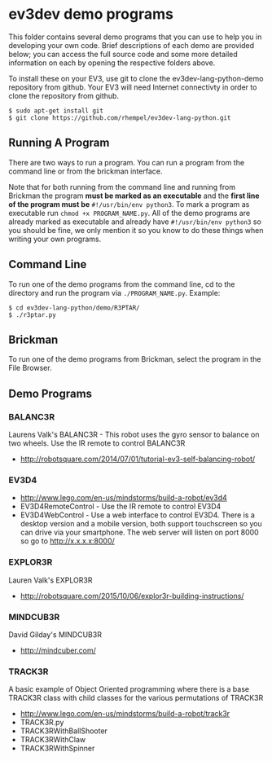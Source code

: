 # ev3dev demo programs

This folder contains several demo programs that you can use to help you in
developing your own code. Brief descriptions of each demo are provided below;
you can access the full source code and some more detailed information on each
by opening the respective folders above.

To install these on your EV3, use git to clone the ev3dev-lang-python-demo repository
from github. Your EV3 will need Internet connectivty in order to clone the
repository from github.
```
$ sudo apt-get install git
$ git clone https://github.com/rhempel/ev3dev-lang-python.git
```

## Running A Program
There are two ways to run a program. You can run a program from the command line
or from the brickman interface.

Note that for both running from the command line and running from Brickman the
program **must be marked as an executable** and the **first line of the program
must be** `#!/usr/bin/env python3`. To mark a program as executable run
`chmod +x PROGRAM_NAME.py`. All of the demo programs are already marked as
executable and already have `#!/usr/bin/env python3` so you should be fine, we
only mention it so you know to do these things when writing your own programs.

## Command Line
To run one of the demo programs from the command line, cd to the directory and
run the program via `./PROGRAM_NAME.py`. Example:
```
$ cd ev3dev-lang-python/demo/R3PTAR/
$ ./r3ptar.py
```
## Brickman
To run one of the demo programs from Brickman, select the program in the
File Browser.

## Demo Programs
### BALANC3R

Laurens Valk's BALANC3R - This robot uses the gyro sensor to balance on two
wheels. Use the IR remote to control BALANC3R

* http://robotsquare.com/2014/07/01/tutorial-ev3-self-balancing-robot/

### EV3D4

* http://www.lego.com/en-us/mindstorms/build-a-robot/ev3d4
* EV3D4RemoteControl - Use the IR remote to control EV3D4
* EV3D4WebControl - Use a web interface to control EV3D4. There is a desktop version and a mobile version, both support touchscreen so you can drive via your smartphone. The web server will listen on port 8000 so go to http://x.x.x.x:8000/

### EXPLOR3R

Lauren Valk's EXPLOR3R

* http://robotsquare.com/2015/10/06/explor3r-building-instructions/

### MINDCUB3R

David Gilday's MINDCUB3R

* http://mindcuber.com/

### TRACK3R

A basic example of Object Oriented programming where there is a base TRACK3R
class with child classes for the various permutations of TRACK3R

* http://www.lego.com/en-us/mindstorms/build-a-robot/track3r
* TRACK3R.py
* TRACK3RWithBallShooter
* TRACK3RWithClaw
* TRACK3RWithSpinner
